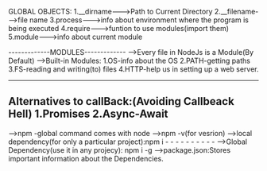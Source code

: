 
GLOBAL OBJECTS:
1.__dirname--->Path to Current Directory
2.__filename--->file name
3.process--->info about environment where the program is being executed
4.require--->funtion to use modules(import them)
5.module--->info about current module

  -------------MODULES-------------
  -->Every file in NodeJs is a Module(By Default)
  -->Built-in Modules:
        1.OS-info about the OS
        2.PATH-getting paths
        3.FS-reading and writing(to) files
        4.HTTP-help us in setting up a web server.

  -------------------------------
  Alternatives to callBack:(Avoiding Callbeack Hell)
  1.Promises
  2.Async-Await
---------------------------------
  -->npm -global command comes with node
  -->npm -v(for vesrion)
  -->local dependency(for only a particular project):npm i <package name>
        - - - - - - - - - - 
  -->Global Dependency(use it in any projecy): npm i -g <packagename>
  -->package.json:Stores important information about the Dependencies.
  

